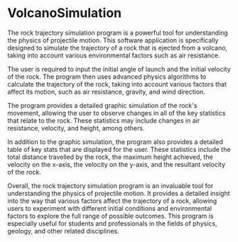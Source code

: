 # VolcanoSimulation
The rock trajectory simulation program is a powerful tool for understanding the physics of projectile motion. This software application is specifically designed to simulate the trajectory of a rock that is ejected from a volcano, taking into account various environmental factors such as air resistance.

The user is required to input the initial angle of launch and the initial velocity of the rock. The program then uses advanced physics algorithms to calculate the trajectory of the rock, taking into account various factors that affect its motion, such as air resistance, gravity, and wind direction.

The program provides a detailed graphic simulation of the rock's movement, allowing the user to observe changes in all of the key statistics that relate to the rock. These statistics may include changes in air resistance, velocity, and height, among others.

In addition to the graphic simulation, the program also provides a detailed table of key stats that are displayed for the user. These statistics include the total distance travelled by the rock, the maximum height achieved, the velocity on the x-axis, the velocity on the y-axis, and the resultant velocity of the rock.

Overall, the rock trajectory simulation program is an invaluable tool for understanding the physics of projectile motion. It provides a detailed insight into the way that various factors affect the trajectory of a rock, allowing users to experiment with different initial conditions and environmental factors to explore the full range of possible outcomes. This program is especially useful for students and professionals in the fields of physics, geology, and other related disciplines.